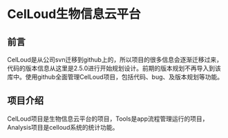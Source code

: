 # CelLoud生物信息云平台

## 前言
CelLoud是从公司svn迁移到github上的，所以项目的很多信息会逐渐迁移过来，代码的版本信息从这里是2.5.0进行开始规划设计。前期的版本规划不再导入到该库中。使用github全面管理CelLoud项目，包括代码、bug、及版本规划等功能。

## 项目介绍
CelLoud项目是生物信息云平台的项目，Tools是app流程管理运行的项目，Analysis项目是celloud系统的统计功能。
